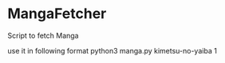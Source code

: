 # MangaFetcher
Script to fetch Manga

use it in following format python3 manga.py kimetsu-no-yaiba 1
